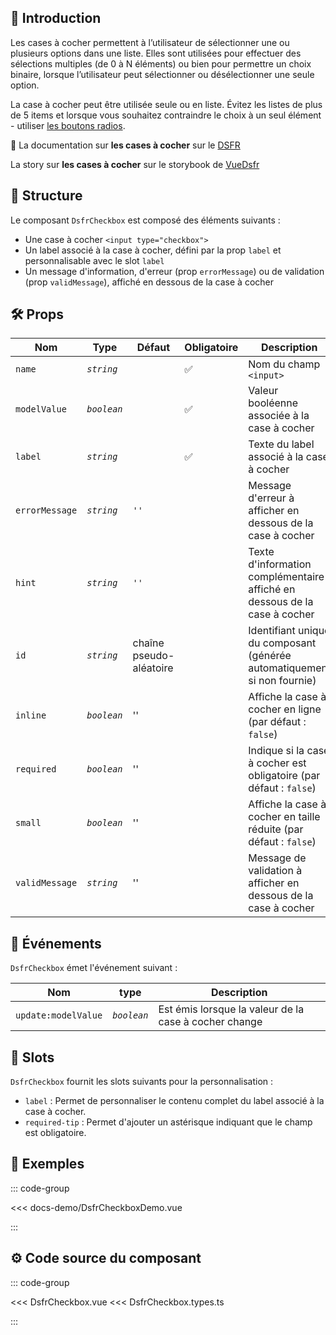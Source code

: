 ## 🌟 Introduction

Les cases à cocher permettent à l’utilisateur de sélectionner une ou plusieurs options dans une liste. Elles sont utilisées pour effectuer des sélections multiples (de 0 à N éléments) ou bien pour permettre un choix binaire, lorsque l’utilisateur peut sélectionner ou désélectionner une seule option.

La case à cocher peut être utilisée seule ou en liste. Évitez les listes de plus de 5 items et lorsque vous souhaitez contraindre le choix à un seul élément - utiliser [les boutons radios](/composants/DsfrRadioButton).

🏅 La documentation sur **les cases à cocher** sur le [DSFR](https://www.systeme-de-design.gouv.fr/elements-d-interface/composants/case-a-cocher)

<VIcon name="vi-file-type-storybook" /> La story sur **les cases à cocher** sur le storybook de [VueDsfr](https://storybook.vue-ds.fr/?path=/docs/composants-dsfrcheckbox--docs)

## 📐 Structure

Le composant `DsfrCheckbox` est composé des éléments suivants :

- Une case à cocher `<input type="checkbox">`
- Un label associé à la case à cocher, défini par la prop `label` et personnalisable avec le slot `label`
- Un message d'information, d'erreur (prop `errorMessage`) ou de validation (prop `validMessage`), affiché en dessous de la case à cocher

## 🛠️ Props

| Nom                   | Type                     | Défaut | Obligatoire | Description                                         |
|-----------------------|----------------------------|--------|--------------|----------------------------------------------------|
| `name`                  | *`string`*                 |      | ✅           | Nom du champ `<input>`                               |
| `modelValue`           | *`boolean`*                |      | ✅           | Valeur booléenne associée à la case à cocher          |
| `label`                 | *`string`*                 |      | ✅           | Texte du label associé à la case à cocher            |
| `errorMessage`         | *`string`*                 | `''`     |           | Message d'erreur à afficher en dessous de la case à cocher |
| `hint`                  | *`string`*                 | `''`     |           | Texte d'information complémentaire affiché en dessous de la case à cocher |
| `id`                    | *`string`*                 | chaîne pseudo-aléatoire     |           | Identifiant unique du composant (générée automatiquement si non fournie) |
| `inline`                | *`boolean`*                | ''     |           | Affiche la case à cocher en ligne (par défaut : `false`) |
| `required`              | *`boolean`*                | ''     |           | Indique si la case à cocher est obligatoire (par défaut : `false`)             |
| `small`                 | *`boolean`*                | ''     |           | Affiche la case à cocher en taille réduite (par défaut : `false`)             |
| `validMessage`         | *`string`*                 | ''     |           | Message de validation à afficher en dessous de la case à cocher |

## 📡 Événements

`DsfrCheckbox` émet l'événement suivant :

| Nom                  | type | Description                                         |
|-----------------------|-----| -----------------------------------------------|
| `update:modelValue`   | *`boolean`* | Est émis lorsque la valeur de la case à cocher change  |

## 🧩 Slots

`DsfrCheckbox` fournit les slots suivants pour la personnalisation :

- `label` : Permet de personnaliser le contenu complet du label associé à la case à cocher.
- `required-tip` : Permet d'ajouter un astérisque indiquant que le champ est obligatoire.

## 📝 Exemples

::: code-group

<Story data-title="Démo" min-h="500px">
  <DsfrCheckboxDemo />
</Story>

<<< docs-demo/DsfrCheckboxDemo.vue

:::

## ⚙️ Code source du composant

::: code-group

<<< DsfrCheckbox.vue
<<< DsfrCheckbox.types.ts

:::

<script setup>
import DsfrCheckboxDemo from './docs-demo/DsfrCheckboxDemo.vue'
</script>
